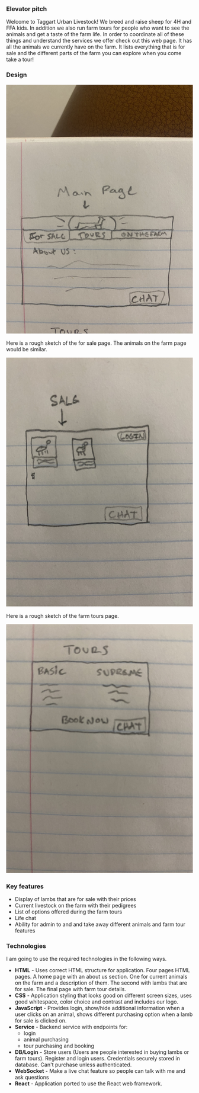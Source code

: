### Elevator pitch

Welcome to Taggart Urban Livestock! We breed and raise sheep for 4H and FFA kids. In addition we also run farm tours for people who want to see the animals and get a taste of the farm life. In order to coordinate all of these things and understand the services we offer check out this web page. It has all the animals we currently have on the farm. It lists everything that is for sale and the different parts of the farm you can explore when you come take a tour!

### Design

![Main Page](main_page.jpg)

Here is a rough sketch of the for sale page. The animals on the farm page would be similar.

![For Sale](for_sale.jpg)

Here is a rough sketch of the farm tours page.

![Tours](tours.jpg)

### Key features

- Display of lambs that are for sale with their prices
- Current livestock on the farm with their pedigrees
- List of options offered during the farm tours
- Life chat
- Ability for admin to and and take away different animals and farm tour features

### Technologies

I am going to use the required technologies in the following ways.

- **HTML** - Uses correct HTML structure for application. Four pages HTML pages. A home page with an about us section. One for current animals on the farm and a description of them. The second with lambs that are for sale. The final page with farm tour details.
- **CSS** - Application styling that looks good on different screen sizes, uses good whitespace, color choice and contrast and includes our logo.
- **JavaScript** - Provides login, show/hide additional information when a user clicks on an animal, shows different purchasing option when a lamb for sale is clicked on.
- **Service** - Backend service with endpoints for:
  - login
  - animal purchasing
  - tour purchasing and booking
- **DB/Login** - Store users (Users are people interested in buying lambs or farm tours). Register and login users. Credentials securely stored in database. Can't purchase unless authenticated.
- **WebSocket** - Make a live chat feature so people can talk with me and ask questions
- **React** - Application ported to use the React web framework.


